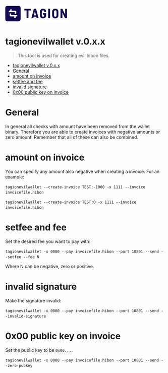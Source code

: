 <a href="https://tagion.org"><img alt="tagion logo" src="https://github.com/tagion/resources/raw/master/branding/logomark.svg?sanitize=true" alt="tagion.org" height="60"></a>
# tagionevilwallet v.0.x.x
> This tool is used for creating evil hibon files.

- [tagionevilwallet v.0.x.x](#tagionevilwallet-v0xx)
- [General](#general)
- [amount on invoice](#amount-on-invoice)
- [setfee and fee](#setfee-and-fee)
- [invalid signature](#invalid-signature)
- [0x00 public key on invoice](#0x00-public-key-on-invoice)


# General
In general all checks with amount have been removed from the wallet binary. Therefore you are able to create invoices with negative amounts or zero amount. Remember that all of these can also be combined.

# amount on invoice
You can specify any amount also negative when creating a invoice. For an example:

`tagionevilwallet --create-invoice TEST:-1000 -x 1111 --invoice invoicefile.hibon`

`tagionevilwallet --create-invoice TEST:0 -x 1111 --invoice invoicefile.hibon`


# setfee and fee
Set the desired fee you want to pay with:

`tagionevilwallet -x 0000 --pay invoicefile.hibon --port 10801 --send --setfee --fee N` 

Where N can be negative, zero or positive. 

# invalid signature
Make the signature invalid:

`tagionevilwallet -x 0000 --pay invoicefile.hibon --port 10801 --send --invalid-signature`

# 0x00 public key on invoice
Set the public key to be `0x00...`.

`tagionevilwallet -x 0000 --pay invoicefile.hibon --port 10801 --send --zero-pubkey`
